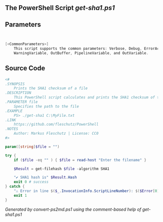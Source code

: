 ## The PowerShell Script *get-sha1.ps1*



## Parameters
```powershell


[<CommonParameters>]
    This script supports the common parameters: Verbose, Debug, ErrorAction, ErrorVariable, WarningAction, 
    WarningVariable, OutBuffer, PipelineVariable, and OutVariable.
```

## Source Code
```powershell
<#
.SYNOPSIS
	Prints the SHA1 checksum of a file
.DESCRIPTION
	This PowerShell script calculates and prints the SHA1 checksum of the given file.
.PARAMETER file
	Specifies the path to the file
.EXAMPLE
	PS> ./get-sha1 C:\MyFile.txt
.LINK
	https://github.com/fleschutz/PowerShell
.NOTES
	Author: Markus Fleschutz | License: CC0
#>

param([string]$file = "")

try {
	if ($file -eq "" ) { $file = read-host "Enter the filename" }

	$Result = get-filehash $file -algorithm SHA1

	"✔️ SHA1 hash is" $Result.Hash
	exit 0 # success
} catch {
	"⚠️ Error in line $($_.InvocationInfo.ScriptLineNumber): $($Error[0])"
	exit 1
}
```

*Generated by convert-ps2md.ps1 using the comment-based help of get-sha1.ps1*

